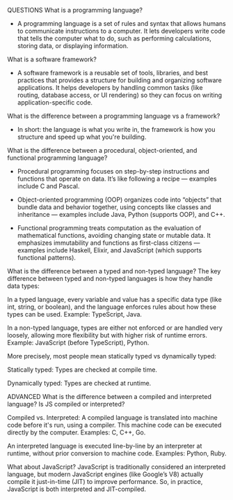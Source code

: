 QUESTIONS
What is a programming language?
- A programming language is a set of rules and syntax that allows humans to communicate instructions to a computer. It lets developers write code that tells the computer what to do, such as performing calculations, storing data, or displaying information.

What is a software framework?
- A software framework is a reusable set of tools, libraries, and best practices that provides a structure for building and organizing software applications. It helps developers by handling common tasks (like routing, database access, or UI rendering) so they can focus on writing application-specific code.

What is the difference between a programming language vs a framework?
- In short: the language is what you write in, the framework is how you structure and speed up what you're building.

What is the difference between a procedural, object-oriented, and functional programming language?
- Procedural programming focuses on step-by-step instructions and functions that operate on data. It’s like following a recipe — examples include C and Pascal.

- Object-oriented programming (OOP) organizes code into “objects” that bundle data and behavior together, using concepts like classes and inheritance — examples include Java, Python (supports OOP), and C++.

- Functional programming treats computation as the evaluation of mathematical functions, avoiding changing state or mutable data. It emphasizes immutability and functions as first-class citizens — examples include Haskell, Elixir, and JavaScript (which supports functional patterns).

What is the difference between a typed and non-typed language?
The key difference between typed and non-typed languages is how they handle data types:

In a typed language, every variable and value has a specific data type (like int, string, or boolean), and the language enforces rules about how these types can be used. Example: TypeScript, Java.

In a non-typed language, types are either not enforced or are handled very loosely, allowing more flexibility but with higher risk of runtime errors. Example: JavaScript (before TypeScript), Python.

More precisely, most people mean statically typed vs dynamically typed:

Statically typed: Types are checked at compile time.

Dynamically typed: Types are checked at runtime.



ADVANCED
What is the difference between a compiled and interpreted language? Is JS compiled or interpreted?

Compiled vs. Interpreted:
A compiled language is translated into machine code before it's run, using a compiler. This machine code can be executed directly by the computer. Examples: C, C++, Go.

An interpreted language is executed line-by-line by an interpreter at runtime, without prior conversion to machine code. Examples: Python, Ruby.

What about JavaScript?
JavaScript is traditionally considered an interpreted language, but modern JavaScript engines (like Google’s V8) actually compile it just-in-time (JIT) to improve performance. So, in practice, JavaScript is both interpreted and JIT-compiled.